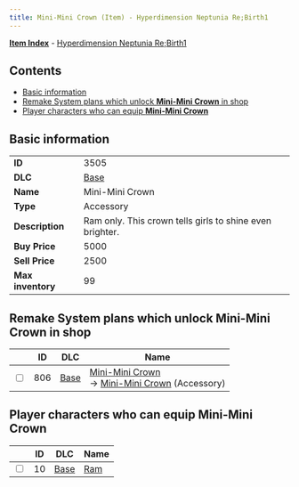 ```yaml
---
title: Mini-Mini Crown (Item) - Hyperdimension Neptunia Re;Birth1
---
```


[**Item Index**](/neptunia/rb1/item/index.html) - [Hyperdimension Neptunia Re;Birth1](/neptunia/rb1)

## Contents

- [Basic information](#basic-information)
- [Remake System plans which unlock **Mini-Mini Crown** in shop](#remake-system-plans-which-unlock-mini-mini-crown-in-shop)
- [Player characters who can equip **Mini-Mini Crown**](#player-characters-who-can-equip-mini-mini-crown)

## Basic information

|   |   |
| -- | -- |
| **ID** | 3505 |
| **DLC** | [Base](/neptunia/rb1/dlc/1-base.html) |
| **Name** | Mini-Mini Crown |
| **Type** | Accessory |
| **Description** | Ram only. This crown tells girls to shine even brighter. |
| **Buy Price** | 5000 |
| **Sell Price** | 2500 |
| **Max inventory** | 99 |


## Remake System plans which unlock **Mini-Mini Crown** in shop

|    | ID | DLC | Name |
| -- | -- | --- | ---- |
| <input type="checkbox" id="rb1-remake-1-806" class="trackbox" /> | 806 | [Base](/neptunia/rb1/dlc/1-base.html) | [Mini-Mini Crown](/neptunia/rb1/remake/1-806-mini-mini-crown.html)<br /> → [Mini-Mini Crown](/neptunia/rb1/item/1-3505-mini-mini-crown.html) (Accessory) |


## Player characters who can equip **Mini-Mini Crown**

|    | ID | DLC | Name |
| -- | -- | --- | ---- |
| <input type="checkbox" id="rb1-player-1-10" class="trackbox" /> | 10 | [Base](/neptunia/rb1/dlc/1-base.html) | [Ram](/neptunia/rb1/player/1-10-ram.html) |
